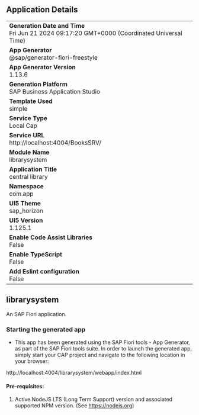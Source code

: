 ## Application Details
|               |
| ------------- |
|**Generation Date and Time**<br>Fri Jun 21 2024 09:17:20 GMT+0000 (Coordinated Universal Time)|
|**App Generator**<br>@sap/generator-fiori-freestyle|
|**App Generator Version**<br>1.13.6|
|**Generation Platform**<br>SAP Business Application Studio|
|**Template Used**<br>simple|
|**Service Type**<br>Local Cap|
|**Service URL**<br>http://localhost:4004/BooksSRV/
|**Module Name**<br>librarysystem|
|**Application Title**<br>central library|
|**Namespace**<br>com.app|
|**UI5 Theme**<br>sap_horizon|
|**UI5 Version**<br>1.125.1|
|**Enable Code Assist Libraries**<br>False|
|**Enable TypeScript**<br>False|
|**Add Eslint configuration**<br>False|

## librarysystem

An SAP Fiori application.

### Starting the generated app

-   This app has been generated using the SAP Fiori tools - App Generator, as part of the SAP Fiori tools suite.  In order to launch the generated app, simply start your CAP project and navigate to the following location in your browser:

http://localhost:4004/librarysystem/webapp/index.html

#### Pre-requisites:

1. Active NodeJS LTS (Long Term Support) version and associated supported NPM version.  (See https://nodejs.org)


